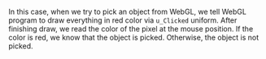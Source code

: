 In this case, when we try to pick an object from WebGL, we tell WebGL program to draw everything in red color via `u_Clicked` uniform. After finishing draw, we read the color of the pixel at the mouse position. If the color is red, we know that the object is picked. Otherwise, the object is not picked.
